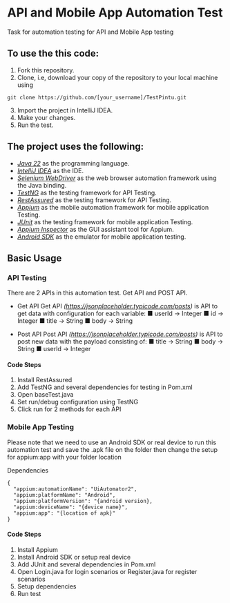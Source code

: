 # API and Mobile App Automation Test
Task for automation testing for API and Mobile App testing

## To use the this code:

1. Fork this repository.
2. Clone, i.e, download your copy of the repository to your local machine using
```
git clone https://github.com/[your_username]/TestPintu.git
```
3. Import the project in IntelliJ IDEA.
4. Make your changes.
5. Run the test.

## The project uses the following:

- *[Java 22](https://www.oracle.com/de/java/technologies/downloads/#jdk22-windows)* as the programming language.
- *[IntelliJ IDEA](https://www.jetbrains.com/idea/)* as the IDE.
- *[Selenium WebDriver](https://www.selenium.dev/)* as the web browser automation framework using the Java binding.
- *[TestNG](https://testng.org/doc/)* as the testing framework for API Testing.
- *[RestAssured](https://github.com/rest-assured/rest-assured/wiki/ReleaseNotes52)* as the testing framework for API Testing.
- *[Appium](https://appium.io/docs/en/latest/)* as the mobile automation framework for mobile application Testing.
- *[JUnit](https://junit.org/junit5/)* as the testing framework for mobile application Testing.
- *[Appium Inspector](https://inspector.appiumpro.com/)* as the GUI assistant tool for Appium.
- *[Android SDK](https://developer.android.com/)* as the emulator for mobile application testing.

## Basic Usage

### API Testing
There are 2 APIs in this automation test. Get API and POST API.

- Get API
Get API *(https://jsonplaceholder.typicode.com/posts)* is API to get data with configuration for each variable:
  ■ userId -> Integer
  ■ id -> Integer
  ■ title -> String
  ■ body -> String

- Post API
Post API *(https://jsonplaceholder.typicode.com/posts)* is API to post new data with the payload consisting of:
  ■ title -> String
  ■ body -> String
  ■ userId -> Integer

 #### Code Steps
  1. Install RestAssured
  2. Add TestNG and several dependencies for testing in Pom.xml
  3. Open baseTest.java
  4. Set run/debug configuration using TestNG
  5. Click run for 2 methods for each API

### Mobile App Testing
Please note that we need to use an Android SDK or real device to run this automation test and save the .apk file on the folder then change the setup for appium:app with your folder location

Dependencies
```
{
  "appium:automationName": "UiAutomator2",
  "appium:platformName": "Android",
  "appium:platformVersion": "{android version},
  "appium:deviceName": "{device name}",
  "appium:app": "{location of apk}"
}
```

 #### Code Steps
  1. Install Appium
  2. Install Android SDK or setup real device
  3. Add JUnit and several dependencies in Pom.xml
  4. Open Login.java for login scenarios or Register.java for register scenarios
  5. Setup dependencies
  6. Run test
